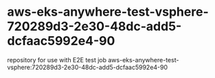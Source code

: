 # aws-eks-anywhere-test-vsphere-720289d3-2e30-48dc-add5-dcfaac5992e4-90
repository for use with E2E test job aws-eks-anywhere-test-vsphere:720289d3-2e30-48dc-add5-dcfaac5992e4-90
